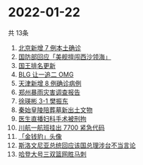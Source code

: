 # 2022-01-22
  共 13条

  <!-- BEGIN -->
  <!-- 最后更新时间:Sat Jan 22 2022 10:11:22 GMT+0000 (Coordinated Universal Time) -->
  1. [北京新增 7 例本土确诊](https://www.zhihu.com/search?q=北京疫情)
1. [国防部回应「美舰擅闯西沙领海」](https://www.zhihu.com/search?q=国防部回应)
1. [国王排名更新](https://www.zhihu.com/search?q=国王排名)
1. [BLG 让一追二 OMG](https://www.zhihu.com/search?q=blg)
1. [天津新增 8 例确诊病例](https://www.zhihu.com/search?q=天津疫情)
1. [郑州暴雨灾害调查报告](https://www.zhihu.com/search?q=郑州720特大暴雨)
1. [徐瑛彬 3-1 樊振东](https://www.zhihu.com/search?q=樊振东)
1. [秦始皇陵陪葬墓新出土文物](https://www.zhihu.com/search?q=秦始皇陵)
1. [医生直播妇科手术被刑拘](https://www.zhihu.com/search?q=医生直播妇科手术)
1. [川航一航班挂出 7700 紧急代码](https://www.zhihu.com/search?q=川航航班紧急代码)
1. [「金钱豹」头像](https://www.zhihu.com/search?q=金钱豹头像)
1. [斯洛文尼亚总统回应该国总理涉台不当言论](https://www.zhihu.com/search?q=斯洛文尼亚)
1. [哈登大号三双篮网胜马刺](https://www.zhihu.com/search?q=篮网)
  <!-- END -->
  